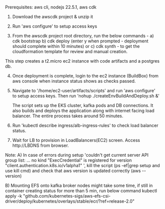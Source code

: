 


Prerequisites: aws cli, nodejs 22.5.1, aws cdk

1) Download the awscdk project & unzip it
   
2) Run 'aws configure' to setup access keys
   
3) From the awscdk project root directory, run the below commands - 
	a) cdk bootstrap
	b) cdk deploy (enter y when prompted - deployment should complete within 10 minutes) or 
	c) cdk synth - to get the cloudformation template for review and manual creation.

This step creates a t2.micro ec2 instance with code artifacts and a postgres db.

4) Once deployment is complete, login to the ec2 instance (BuildBox) from aws console when instance status shows as checks passed.
   
5) Navigate to '/home/ec2-user/artifacts/scripts' and run 'aws configure' to setup access keys. Then run 'nohup ./createEnvBuildAndDeploy.sh &'
	
	The script sets up the EKS cluster, kafka pods and DB connections. It also builds and deploys the application along with internet facing load balancer. The entire process takes around 50 minutes.

6) Run 'kubectl describe ingress/alb-ingress-rules' to check load balancer status.
   
7) Wait for LB to provision in LoadBalancers(EC2) screen. Access http://LBDNS from browser.

Note: 
A) In case of errors during setup 'couldn't get current server API group list: ... no kind "ExecCredential" is registered for version "client.authentication.k8s.io/v1alpha1" ', kill the script (ps -ef|grep setup and use kill cmd) and check that aws version is updated correctly (aws --version)

B) Mounting EFS onto kafka broker nodes might take some time, if still in container creating status for more than 5 min, run below command
	kubectl apply -k "github.com/kubernetes-sigs/aws-efs-csi-driver/deploy/kubernetes/overlays/stable/ecr/?ref=release-2.0"
	
